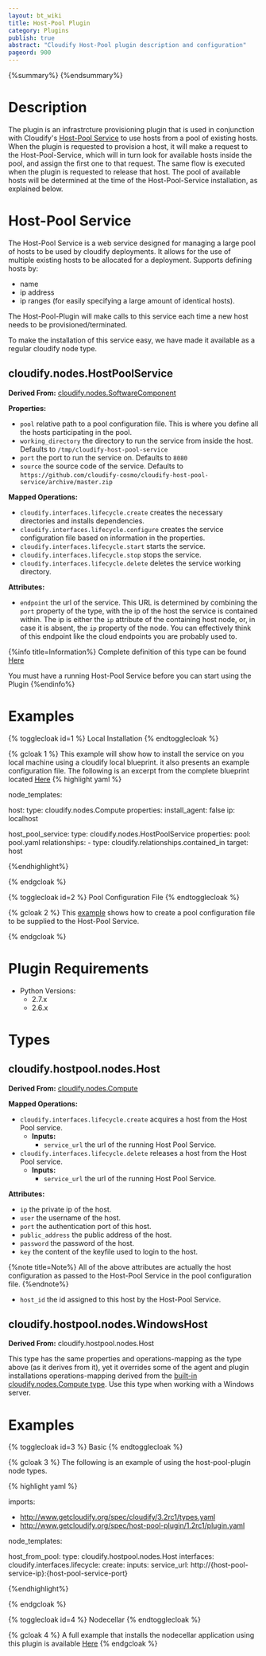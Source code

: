 ```yaml
---
layout: bt_wiki
title: Host-Pool Plugin
category: Plugins
publish: true
abstract: "Cloudify Host-Pool plugin description and configuration"
pageord: 900
---
```

{%summary%}
{%endsummary%}

# Description

The plugin is an infrastrcture provisioning plugin that is used in conjunction with Cloudify's [Host-Pool Service](https://github.com/cloudify-cosmo/cloudify-host-pool-service) to use hosts from a pool of existing hosts. 
When the plugin is requested to provision a host, it will make a request to the Host-Pool-Service, which will in turn look for available hosts inside the pool, and assign the first one to that request. 
The same flow is executed when the plugin is requested to release that host.
The pool of available hosts will be determined at the time of the Host-Pool-Service installation, as explained below.

# Host-Pool Service

The Host-Pool Service is a web service designed for managing a large pool of hosts to be used by cloudify deployments. 
It allows for the use of multiple existing hosts to be allocated for a deployment. Supports defining hosts by:

  * name
  * ip address
  * ip ranges (for easily specifying a large amount of identical hosts).

The Host-Pool-Plugin will make calls to this service each time a new host
needs to be provisioned/terminated.

To make the installation of this service easy, we have made it available as a regular cloudify node type.

## cloudify.nodes.HostPoolService

**Derived From:** [cloudify.nodes.SoftwareComponent](reference-types.html)

**Properties:**

  * `pool` relative path to a pool configuration file. This is where you define all the hosts participating in the pool.
  * `working_directory` the directory to run the service from inside the host. Defaults to `/tmp/cloudify-host-pool-service`
  * `port` the port to run the service on. Defaults to `8080`
  * `source` the source code of the service. Defaults to `https://github.com/cloudify-cosmo/cloudify-host-pool-service/archive/master.zip`

**Mapped Operations:**

  * `cloudify.interfaces.lifecycle.create` creates the necessary directories and installs dependencies.
  * `cloudify.interfaces.lifecycle.configure` creates the service configuration file based on information in the properties.
  * `cloudify.interfaces.lifecycle.start` starts the service.
  * `cloudify.interfaces.lifecycle.stop` stops the service.
  * `cloudify.interfaces.lifecycle.delete` deletes the service working directory.

**Attributes:**

  * `endpoint` the url of the service. This URL is determined by combining the `port` property of the type, with the ip of the host the service is contained within. 
  The ip is either the `ip` attribute of the containing host node, or, in case it is absent, the `ip` property of the node. 
  You can effectively think of this endpoint like the cloud endpoints you are probably used to.

{%info title=Information%}
Complete definition of this type can be found [Here](https://github.com/cloudify-cosmo/cloudify-host-pool-service/blob/master/host-pool-service.yaml)

You must have a running Host-Pool Service before you can start using the Plugin
{%endinfo%}


# Examples

{% togglecloak id=1 %}
Local Installation
{% endtogglecloak %}

{% gcloak 1 %}
This example will show how to install the service on you local machine using a cloudify local blueprint. it also presents an example configuration file.
The following is an excerpt from the complete blueprint located [Here](https://github.com/cloudify-cosmo/cloudify-host-pool-service/blob/master/examples/local-blueprint) 
{% highlight yaml %}

node_templates:

  host:
    type: cloudify.nodes.Compute
    properties:
      install_agent: false
      ip: localhost

  host_pool_service:
    type: cloudify.nodes.HostPoolService
    properties:
      pool: pool.yaml
    relationships:
      - type: cloudify.relationships.contained_in
        target: host

{%endhighlight%}

{% endgcloak %}

{% togglecloak id=2 %}
Pool Configuration File
{% endtogglecloak %}

{% gcloak 2 %}
This [example](https://github.com/cloudify-cosmo/cloudify-host-pool-service/blob/master/examples/local-blueprint/pool.yaml) shows how to create a pool configuration file to be supplied to the Host-Pool Service.

{% endgcloak %}


# Plugin Requirements

* Python Versions:
    * 2.7.x
    * 2.6.x

# Types

## cloudify.hostpool.nodes.Host

**Derived From:** [cloudify.nodes.Compute](reference-types.html)

**Mapped Operations:**

  * `cloudify.interfaces.lifecycle.create` acquires a host from the Host Pool service.
    * **Inputs:**
      * `service_url` the url of the running Host Pool Service.
  * `cloudify.interfaces.lifecycle.delete` releases a host from the Host Pool service.
    * **Inputs:**
      * `service_url` the url of the running Host Pool Service.

**Attributes:**

  * `ip` the private ip of the host.
  * `user` the username of the host.
  * `port` the authentication port of this host.
  * `public_address` the public address of the host.
  * `password` the password of the host.
  * `key` the content of the keyfile used to login to the host.

{%note title=Note%}
All of the above attributes are actually the host configuration as passed to
 the Host-Pool Service in the pool configuration file.
{%endnote%}

  * `host_id` the id assigned to this host by the Host-Pool Service.

## cloudify.hostpool.nodes.WindowsHost

**Derived From:** cloudify.hostpool.nodes.Host

This type has the same properties and operations-mapping as the type above (as it derives from it), yet it overrides some of the agent and plugin installations operations-mapping derived from the [built-in cloudify.nodes.Compute type](reference-types.html). Use this type when working with a Windows server.

# Examples

{% togglecloak id=3 %}
Basic
{% endtogglecloak %}

{% gcloak 3 %}
The following is an example of using the host-pool-plugin node types.

{% highlight yaml %}

imports:
  - http://www.getcloudify.org/spec/cloudify/3.2rc1/types.yaml
  - http://www.getcloudify.org/spec/host-pool-plugin/1.2rc1/plugin.yaml

node_templates:

  host_from_pool:
    type: cloudify.hostpool.nodes.Host
    interfaces:
      cloudify.interfaces.lifecycle:
        create:
          inputs:
            service_url: http://{host-pool-service-ip}:{host-pool-service-port}

{%endhighlight%}

{% endgcloak %}

{% togglecloak id=4 %}
Nodecellar
{% endtogglecloak %}

{% gcloak 4 %}
A full example that installs the nodecellar application using this plugin is available [Here](https://github.com/cloudify-cosmo/cloudify-host-pool-plugin/blob/master/examples/nodecellar/host-pool-blueprint.yaml)
{% endgcloak %}